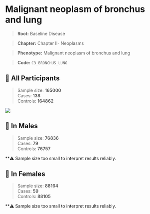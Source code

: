 # Malignant neoplasm of bronchus and lung

> **Root:** Baseline Disease  

> **Chapter:** Chapter II- Neoplasms  

> **Phenotype:** Malignant neoplasm of bronchus and lung  

> **Code:** `C3_BRONCHUS_LUNG`

## 🧪 All Participants  
> Sample size: **165000**  
> Cases: **138**  
> Controls: **164862**
<img src="/Disease/Figures/ALL/Baseline/C3_BRONCHUS_LUNG.png"/>
<CsvTable src="/public/Disease/Data/ALL/Baseline/LG_C3_BRONCHUS_LUNG.csv" label="🔍 View full results" />

## 👨 In Males  
> Sample size: **76836**  
> Cases: **79**  
> Controls: **76757**

**⚠️ Sample size too small to interpret results reliably.

## 👩 In Females  
> Sample size: **88164**  
> Cases: **59**  
> Controls: **88105**

**⚠️ Sample size too small to interpret results reliably.
